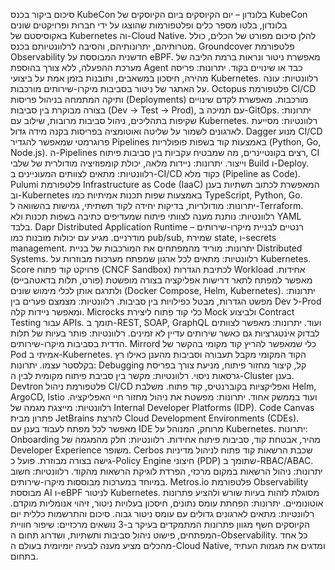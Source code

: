 סיכום ביקור בכנס KubeCon בלונדון – יום הקיוסקים
ביום הקיוסקים של KubeCon בלונדון, בלטו מספר כלים ופלטפורמות שהוצגו על ידי חברות ופרויקטים שונים באקוסיסטם של Kubernetes וה-Cloud Native. להלן סיכום מפורט של הכלים, כולל מטרותיהם, יתרונותיהם, והסיבה לרלוונטיותם בכנס.
Groundcover
פלטפורמת Observability חדשנית המבוססת על eBPF. מאפשרת ניטור ונראות ברמת הליבה של מערכת ההפעלה, ללא צורך בהוספת Agent כבד או שינויים בקוד. יתרונות: פריסה מהירה, חיסכון במשאבים, ותובנות בזמן אמת על ביצועי Kubernetes. רלוונטיות: עונה על האתגר של ניטור בסביבות מיקרו-שירותים מורכבות.
Octopus
פלטפורמת CI/CD ותיקה המתמחה בניהול פריסות (Deployments) מורכבות. מאפשרת לקדם שינויים בצורה מבוקרת בין סביבות (Dev → Test → Prod), עם תמיכה ב-GitOps. יתרונות: שקיפות בתהליכים, ניהול סביבות מרובות, שילוב עם Kubernetes. רלוונטיות: מסייעת לארגונים לשמור על שליטה ואוטומציה בפריסות בקנה מידה גדול.
Dagger
מנוע CI/CD פרוגרמטי שמאפשר להגדיר Pipelines באמצעות קוד בשפות פופולריות (Python, Go, Node.js). ה-Pipelines רצים בקונטיינרים, מה שמבטיח עקביות בין סביבות פיתוח, CI וייצור. יתרונות: ניידות מלאה, יכולת קומפוזיציה מודולרית של שלבי Build ו-Deploy. רלוונטיות: מתאים לצוותים המעוניינים ב-CI/CD כקוד מלא (Pipeline as Code).
Pulumi
פלטפורמת Infrastructure as Code (IaaC) המאפשרת לכתוב תשתיות בענן וב-Kubernetes באמצעות שפות תכנות אמיתיות כמו TypeScript, Python, Go. יתרונות: מודולריות, בדיקות יחידה לקוד תשתיתי, גמישות בהשוואה ל-Terraform. רלוונטיות: נותנת מענה לצוותי פיתוח שמעדיפים כתיבה בשפות תכנות ולא YAML בלבד.
Dapr
Distributed Application Runtime – רנטיים לבניית מיקרו-שירותים מודרניים. מגיע עם יכולות מובנות כמו pub/sub, שמירת state, ו-secrets management. יתרונות: מוריד מהמפתחים את המורכבות של בניית Distributed Systems. רלוונטיות: מתאים לכל ארגון שמפתח מערכות מבוזרות על Kubernetes.
Score
פרויקט קוד פתוח (CNCF Sandbox) לכתיבת הגדרות Workload אחידות. מאפשר למפתח לתאר דרישות אפליקציה בצורה מופשטת (פורט, תלות בדאטהבייס) ולתרגם אותן לכלי מימוש שונים (Docker Compose, Helm, Kubernetes). יתרונות: מפשט הגדרות, מבטל כפילויות בין סביבות. רלוונטיות: מצמצם פערים בין Dev ל-Prod ומאפשר ניידות קלה.
Microcks
כלי קוד פתוח ליצירת Mock ולביצוע Contract Testing עבור APIs. תומך ב-REST, SOAP, GraphQL ועוד. יתרונות: מאפשר לצוותים לבדוק אינטגרציות גם כאשר שירותים עדיין לא זמינים. רלוונטיות: פותר בעיות של תלות הדדית בסביבות מיקרו-שירותים.
Mirrord
כלי שמאפשר להריץ קוד מקומי בהקשר של Pod אמיתי ב-Kubernetes. הקוד המקומי מקבל תעבורה וסביבות מהענן כאילו רץ בקלסטר עצמו. יתרונות: Debugging קל, קיצור מחזור פיתוח, מניעת צורך בפריסת גרסאות ניסוי. רלוונטיות: מקשר בין סביבת פיתוח מקומית לבין ה-Cluster בענן.
Devtron
פלטפורמת ניהול CI/CD ואפליקציות בקוברנטיס, קוד פתוח. משלבת Helm, ArgoCD, Istio ועוד בממשק אחוד. יתרונות: מפשטת את ניהול מחזור חיי האפליקציה. רלוונטיות: מייצגת מגמה של Internal Developer Platforms (IDP).
Code Canvas
פתרון מבית JetBrains להרצת Cloud Development Environments (CDEs). מאפשר לכל מפתח לעבוד בענן עם IDE מרוחק, המנוהל על Kubernetes. יתרונות: Onboarding מהיר, אבטחת קוד, סביבות פיתוח אחידות. רלוונטיות: חלק מהמגמה של Developer Experience משופר.
Cerbos
שכבת הרשאות קוד פתוח לניהול מדיניות גישה בצורה מבוזרת. פועל כ-Policy Engine חיצוני (PDP) שתומך ב-RBAC/ABAC. יתרונות: ניהול הרשאות במקום מרכזי, הפרדת לוגיקת הרשאות מהקוד. רלוונטיות: חשוב במיוחד במערכות מבוססות מיקרו-שירותים.
Metros.io
פלטפורמת Observability מבוססת AI ו-eBPF לניטור Kubernetes. מסוגלת לזהות בעיות שורש ולהציע פתרונות אוטונומיים. יתרונות: הפחתת עומס נתונים, חיסכון בעלויות ניטור, זיהוי אנומליות מוקדם. רלוונטיות: מתאים לארגונים גדולים עם עומס ניטור גבוה.
סיכום והתרשמות כללית
יום הקיוסקים חשף מגוון פתרונות המתמקדים בעיקר ב-3 נושאים מרכזיים: שיפור חוויית המפתחים, פישוט ניהול סביבות ותשתיות, ושדרוג תחום ה-Observability. כל אחד מהכלים מציע מענה לבעיה יומיומית בעולם ה-Cloud Native, ומדגים את מגמות העתיד בתחום.
